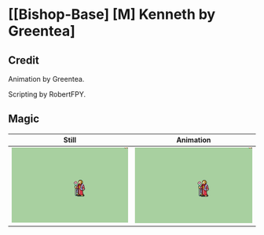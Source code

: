 # [\[Bishop-Base\] \[M\] Kenneth by Greentea]

## Credit

Animation by Greentea.

Scripting by RobertFPY.
	
## Magic

| Still | Animation |
| :---: | :-------: |
| ![Magic still](./Magic_000.png) | ![Magic animation](./Magic.gif) |
